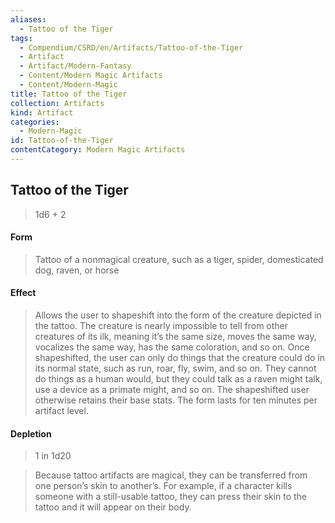 ```yaml
---
aliases:
  - Tattoo of the Tiger
tags:
  - Compendium/CSRD/en/Artifacts/Tattoo-of-the-Tiger
  - Artifact
  - Artifact/Modern-Fantasy
  - Content/Modern Magic Artifacts
  - Content/Modern-Magic
title: Tattoo of the Tiger
collection: Artifacts
kind: Artifact
categories:
  - Modern-Magic
id: Tattoo-of-the-Tiger
contentCategory: Modern Magic Artifacts
---
```

## Tattoo of the Tiger  
  
>1d6 + 2  
#### Form  
>Tattoo of a nonmagical creature, such as a tiger, spider, domesticated dog, raven, or horse  
#### Effect  
>Allows the user to shapeshift into the form of the creature depicted in the tattoo. The creature is nearly impossible to tell from other creatures of its ilk, meaning it’s the same size, moves the same way, vocalizes the same way, has the same coloration, and so on. Once shapeshifted, the user can only do things that the creature could do in its normal state, such as run, roar, fly, swim, and so on. They cannot do things as a human would, but they could talk as a raven might talk, use a device as a primate might, and so on. The shapeshifted user otherwise retains their base stats. The form lasts for ten minutes per artifact level.  
  
#### Depletion   
>1 in 1d20   
>Because tattoo artifacts are magical, they can be transferred from one person’s skin to another’s. For example, if a character kills someone with a still-usable tattoo, they can press their skin to the tattoo and it will appear on their body.  
